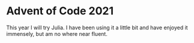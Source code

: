# Advent of Code 2021

This year I will try Julia.
I have been using it a little bit and have enjoyed it immensely, but am no where near fluent.
